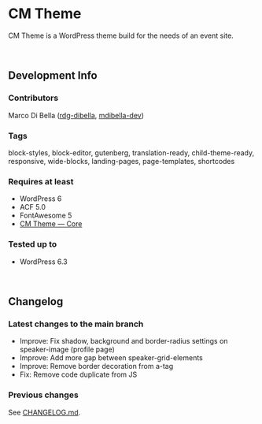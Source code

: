 # CM Theme
CM Theme is a WordPress theme build for the needs of an event site.

<br>

## Development Info

### Contributors
Marco Di Bella ([rdg-dibella](https://github.com/rdg-dibella), [mdibella-dev](https://github.com/mdibella-dev))

### Tags
block-styles, block-editor, gutenberg, translation-ready, child-theme-ready, responsive, wide-blocks, landing-pages, page-templates, shortcodes

### Requires at least

- WordPress 6
- ACF 5.0
- FontAwesome 5
- [CM Theme — Core](https://github.com/mdibella-dev/cm-theme-core)

### Tested up to

- WordPress 6.3

<br>

## Changelog


### Latest changes to the main branch

- Improve: Fix shadow, background and border-radius settings on speaker-image (profile page)
- Improve: Add more gap between speaker-grid-elements
- Improve: Remove border decoration from a-tag
- Fix: Remove code duplicate from JS


### Previous changes

See [CHANGELOG.md](https://github.com/rdg-dibella/cm/blob/main/CHANGELOG.md).
